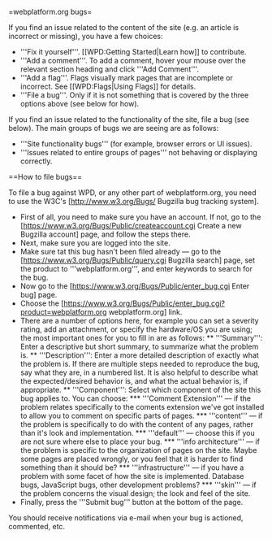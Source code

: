 =webplatform.org bugs=

If you find an issue related to the content of the site (e.g. an article is incorrect or missing), you have a few choices:

* '''Fix it yourself'''. [[WPD:Getting Started|Learn how]] to contribute.
* '''Add a comment'''. To add a comment, hover your mouse over the relevant section heading and click '''Add Comment'''.
* '''Add a flag'''. Flags visually mark pages that are incomplete or incorrect. See [[WPD:Flags|Using Flags]] for details.
* '''File a bug'''. Only if it is not something that is covered by the three options above (see below for how).

If you find an issue related to the functionality of the site, file a bug (see below). The main groups of bugs we are seeing are as follows:

* '''Site functionality bugs''' (for example, browser errors or UI issues).
* '''Issues related to entire groups of pages''' not behaving or displaying correctly.

==How to file bugs==

To file a bug against WPD, or any other part of webplatform.org, you need to use the W3C's [http://www.w3.org/Bugs/ Bugzilla bug tracking system].

* First of all, you need to make sure you have an account. If not, go to the [https://www.w3.org/Bugs/Public/createaccount.cgi Create a new Bugzilla account] page, and follow the steps there.
* Next, make sure you are logged into the site.
* Make sure tat this bug hasn't been filed already — go to the [https://www.w3.org/Bugs/Public/query.cgi Bugzilla search] page, set the product to '''webplatform.org''', and enter keywords to search for the bug. 
* Now go to the [https://www.w3.org/Bugs/Public/enter_bug.cgi Enter bug] page.
* Choose the [https://www.w3.org/Bugs/Public/enter_bug.cgi?product=webplatform.org webplatform.org] link.
* There are a number of options here, for example you can set a severity rating, add an attachment, or specify the hardware/OS you are using; the most important ones for you to fill in are as follows:
** '''Summary''': Enter a descriptive but short summary, to summarize what the problem is.
** '''Description''': Enter a more detailed description of exactly what the problem is. If there are multiple steps needed to reproduce the bug, say what they are, in a numbered list. It is also helpful to describe what the expected/desired behavior is, and what the actual behavior is, if appropriate.
** '''Component''': Select which component of the site this bug applies to. You can choose:
*** '''Comment Extension''' — if the problem relates specifically to the coments extension we've got installed to allow you to comment on specific parts of pages.
*** '''content''' — if the problem is specifically to do with the content of any pages, rather than it's look and implementation.
*** '''default''' — choose this if you are not sure where else to place your bug.
*** '''info architecture''' — if the problem is specific to the organization of pages on the site. Maybe some pages are placed wrongly, or you feel that it is harder to find something than it should be?
*** '''infrastructure''' — if you have a problem with some facet of how the site is implemented. Database bugs, JavaScript bugs, other development problems?
*** '''skin''' — if the problem concerns the visual design; the look and feel of the site.
* Finally, press the '''Submit bug''' button at the bottom of the page.

You should receive notifications via e-mail when your bug is actioned, commented, etc.